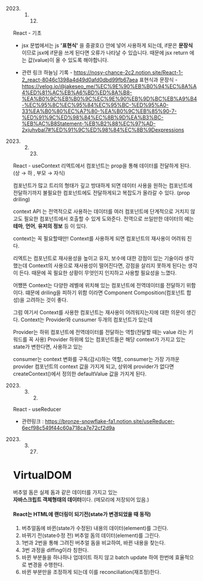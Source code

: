 2023. 01. 12. 
React - 기초 

- jsx 문법에서는 js **'표현식'** 을 중괄호{} 안에 넣어 사용하게 되는데, if문은 **문장식** 이므로 jsx에 if문을 쓰게 된다면 오류가 나타날 수 있습니다. 때문에 jsx return 에는 값(value)이 올 수 있도록 해야합니다.


- 관련 링크
하늘님 기록 - https://nosy-chance-2c2.notion.site/React-1-2_react-8046c1398a4d49d0afd0dbd99fb67aea
표현식과 문장식 - https://velog.io/@jakeseo_me/%EC%9E%90%EB%B0%94%EC%8A%A4%ED%81%AC%EB%A6%BD%ED%8A%B8-%EA%B0%9C%EB%B0%9C%EC%9E%90%EB%9D%BC%EB%A9%B4-%EC%95%8C%EC%95%84%EC%95%BC-%ED%95%A0-33%EA%B0%80%EC%A7%80-%EA%B0%9C%EB%85%90-7-%ED%91%9C%ED%98%84%EC%8B%9D%EA%B3%BC-%EB%AC%B8Statement-%EB%B2%88%EC%97%AD-2xjuhvbal7#%ED%91%9C%ED%98%84%EC%8B%9Dexpressions

2023. 02. 23. 
React - useContext
리엑트에서 컴포넌트는 prop을 통해 데이터를 전달하게 된다. (상 → 하 , 부모 → 자식)

컴포넌트가 많고 트리의 형태가 깊고 방대하게 되면 데이터 사용을 원하는 컴포넌트에 전달하기까지 불필요한 컴포넌트에도 전달하게되고 복잡도가 올라갈 수 있다. (prop driling)

context API 는
전역적으로 사용하는 데이터를 여러 컴포넌트에 단계적으로 거치지 않고도
필요한 컴포넌트에서 호출할 수 있게 도와준다.
전역으로 쓰일만한 데이터의 예는 **테마**, **언어**, **유저의 정보** 등 이 있다.

context는 꼭 필요할때만!
Context를 사용하게 되면 컴포넌트의 재사용이 어려워 진다.

리엑트는 컴포넌트로 재사용성을 높이고 유지, 보수에 대한 강점이 있는 기술이라 생각했는데
Context의 사용으로 재사용성이 떨어진다면, 강점을 살리지 못하게 된다는 생각이 든다. 때문에 꼭 필요한 상황이 무엇인지 인지하고 사용할 필요성을 느꼈다.

어쨌뜬 Context는 다양한 레벨에 위치해 있는 컴포넌트에 전역데이터를 전달하기 위함이다.
떄문에 driling을 피하기 위함 이라면 Component Composition(컴포넌트 합성)을 고려하는 것이 좋다.

그럼 여기서 Context를 사용한 컴포넌트는 재사용이 어려워지는지에 대한 의문이 생긴다.
Context는 Provider와 cunsumer 두개의 컴포넌트가 있는데

Provider는 하위 컴포넌트에 전역데이터를 전달하는 역할(전달할 때는 value 라는 키워드를 꼭 사용)
Provider 하위에 있는 컴포넌트들은 해당 context가 가지고 있는 state가 변한다면, 사용하고 있는 

consumer는 context 변화를 구독(감시)하는 역할, consumer는 가장 가까운 provider 컴포넌트의 context 값을 가지게 되고, 상위에 provider가 없다면 createContext()에서 정의한 defaultValue 값을 가지게 된다.

2023. 03. 02.
React - useReducer

- 관련링크 : https://bronze-snowflake-fa1.notion.site/useReducer-6ecf98c549f44c60a718ca7e72cf2d9a


2023. 03. 27.
# VirtualDOM

버추얼 돔은 실제 돔과 같은 데이터를 가지고 있는<br/>
**자바스크립트 객체형태의 데이터**이다. (메모리에 저장되어 있음.)

#### React는 HTML에 랜더링이 되기전(state가 변경되었을 때 동작)

1. 버추얼돔에 바뀐(state가 수정된) 내용의 데이터(element)를 그린다.
2. 바뀌기 전(state수정 전) 버추얼 돔의 데이터(element)를 그린다.
3. 1번과 2번을 통해 그려진 버추얼 돔을 비교하여, 바뀐 내용을 찾는다.
4. 3번 과정을 diffing이라 칭한다.
5. 바뀐 부분들을 하나하나 업데이트 하지 않고 batch update 하여 한번에 효율적으로 변경을 수행한다.
6. 바뀐 부분만을 조정하게 되는데 이를 reconciliation(재조정)한다.